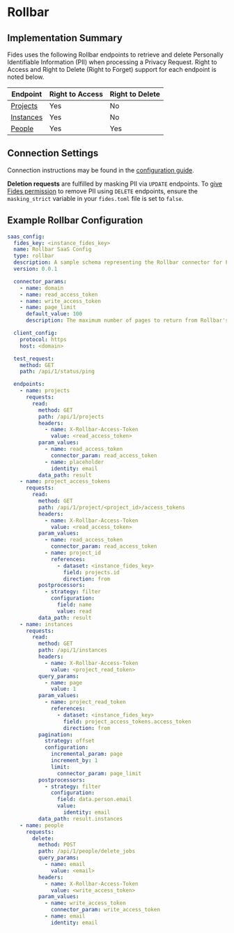 
# Rollbar

## Implementation Summary

Fides uses the following Rollbar endpoints to retrieve and delete Personally Identifiable Information (PII) when processing a Privacy Request. Right to Access and Right to Delete (Right to Forget) support for each endpoint is noted below.

|Endpoint | Right to Access | Right to Delete |
|----|----|----|
|[Projects](https://docs.rollbar.com/reference/get-a-project) | Yes | No |
|[Instances](https://docs.rollbar.com/reference/get_api-1-instances) | Yes | No |
|[People](https://docs.rollbar.com/reference/delete-a-person) | Yes | Yes |


## Connection Settings

Connection instructions may be found in the [configuration guide](../saas_config).

**Deletion requests** are fulfilled by masking PII via `UPDATE` endpoints. To [give Fides permission](../../../installation/configuration#configuration-variable-reference) to remove PII using `DELETE` endpoints, ensure the `masking_strict` variable in your `fides.toml` file is set to `false`.

## Example Rollbar Configuration

```yaml
saas_config:
  fides_key: <instance_fides_key>
  name: Rollbar SaaS Config
  type: rollbar
  description: A sample schema representing the Rollbar connector for Fides
  version: 0.0.1

  connector_params:
    - name: domain
    - name: read_access_token
    - name: write_access_token
    - name: page_limit
      default_value: 100
      description: The maximum number of pages to return from Rollbar's "instances" endpoint

  client_config:
    protocol: https
    host: <domain>

  test_request:
    method: GET
    path: /api/1/status/ping

  endpoints:
    - name: projects
      requests:
        read:
          method: GET
          path: /api/1/projects
          headers:
            - name: X-Rollbar-Access-Token
              value: <read_access_token>
          param_values:
            - name: read_access_token
              connector_param: read_access_token
            - name: placeholder
              identity: email
          data_path: result
    - name: project_access_tokens
      requests:
        read:
          method: GET
          path: /api/1/project/<project_id>/access_tokens
          headers:
            - name: X-Rollbar-Access-Token
              value: <read_access_token>
          param_values:
            - name: read_access_token
              connector_param: read_access_token
            - name: project_id
              references:
                - dataset: <instance_fides_key>
                  field: projects.id
                  direction: from
          postprocessors:
            - strategy: filter
              configuration:
                field: name
                value: read
          data_path: result
    - name: instances
      requests:
        read:
          method: GET
          path: /api/1/instances
          headers:
            - name: X-Rollbar-Access-Token
              value: <project_read_token>
          query_params:
            - name: page
              value: 1
          param_values:
            - name: project_read_token
              references:
                - dataset: <instance_fides_key>
                  field: project_access_tokens.access_token
                  direction: from
          pagination:
            strategy: offset
            configuration:
              incremental_param: page
              increment_by: 1
              limit:
                connector_param: page_limit
          postprocessors:
            - strategy: filter
              configuration:
                field: data.person.email
                value:
                  identity: email
          data_path: result.instances
    - name: people
      requests:
        delete:
          method: POST
          path: /api/1/people/delete_jobs
          query_params:
            - name: email
              value: <email>
          headers:
            - name: X-Rollbar-Access-Token
              value: <write_access_token>
          param_values:
            - name: write_access_token
              connector_param: write_access_token
            - name: email
              identity: email
```
